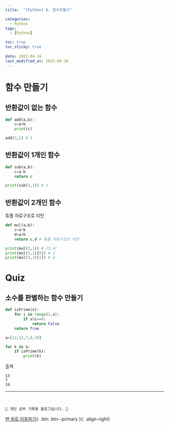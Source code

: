 ```yaml
---
title:  "[Python] 6. 함수만들기"

categories:
  - Python
tags:
  - [Python]

toc: true
toc_sticky: true
 
date: 2022-04-18
last_modified_at: 2022-04-18
---
```


# 함수 만들기
## 반환값이 없는 함수
```py
def add(a,b):
    c=a+b
    print(c)

add(3,2) # 5
```
## 반환값이 1개인 함수
```py
def sub(a,b):
    c=a-b
    return c

print(sub(3,1)) # 2
```
## 반환값이 2개인 함수
튜플 자료구조로 리턴
```py
def mul(a,b):
    c=a*b
    d=a+b
    return c,d # 튜플 자료구조로 리턴

print(mul(3,1)) # (3,4)
print(mul(3,1)[0]) # 3
print(mul(3,1)[1]) # 4
```
# Quiz
## 소수를 판별하는 함수 만들기
```py
def isPrime(x):
    for i in range(2,x):
        if x%i==0:
            return False
    return True

a=[12,13,7,9,19]

for k in a:
    if isPrime(k):
        print(k)
```
출력
```
13
7
19
```

***
<br>

    💛 개인 공부 기록용 블로그입니다. 👻

[맨 위로 이동하기](#){: .btn .btn--primary }{: .align-right}